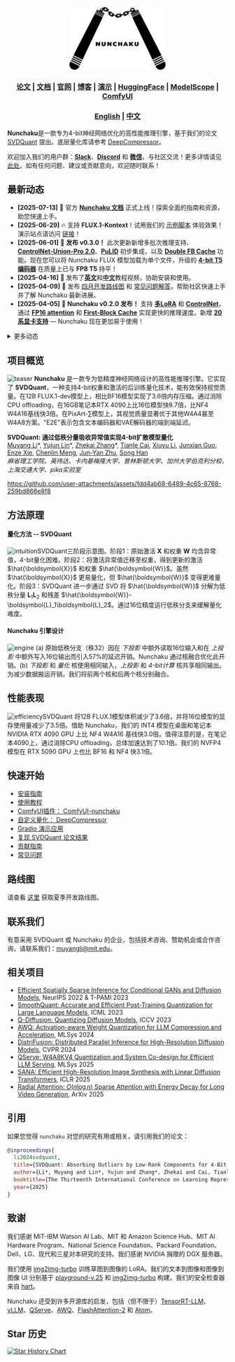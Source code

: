 <div align="center" id="nunchaku_logo">
  <img src="https://raw.githubusercontent.com/mit-han-lab/nunchaku/477953fa1dd6f082fbec201cea7c7430117a810e/assets/nunchaku.svg" alt="logo" width="220"></img>
</div>
<h3 align="center">
<a href="http://arxiv.org/abs/2411.05007"><b>论文</b></a> | <a href="https://nunchaku.tech/docs/nunchaku/"><b>文档</b></a> | <a href="https://hanlab.mit.edu/projects/svdquant"><b>官网</b></a> | <a href="https://hanlab.mit.edu/blog/svdquant"><b>博客</b></a> | <a href="https://svdquant.mit.edu"><b>演示</b></a> | <a href="https://huggingface.co/collections/mit-han-lab/nunchaku-6837e7498f680552f7bbb5ad"><b>HuggingFace</b></a> | <a href="https://modelscope.cn/collections/Nunchaku-519fed7f9de94e"><b>ModelScope</b></a> | <a href="https://github.com/mit-han-lab/ComfyUI-nunchaku"><b>ComfyUI</b></a>
</h3>

<h3 align="center">
<a href="README.md"><b>English</b></a> | <a href="README_ZH.md"><b>中文</b></a>
</h3>

**Nunchaku**是一款专为4-bit神经网络优化的高性能推理引擎，基于我们的论文 [SVDQuant](http://arxiv.org/abs/2411.05007) 提出。底层量化库请参考 [DeepCompressor](https://github.com/mit-han-lab/deepcompressor)。

欢迎加入我们的用户群：[**Slack**](https://join.slack.com/t/nunchaku/shared_invite/zt-3170agzoz-NgZzWaTrEj~n2KEV3Hpl5Q)、[**Discord**](https://discord.gg/Wk6PnwX9Sm) 和 [**微信**](https://huggingface.co/mit-han-lab/nunchaku-artifacts/resolve/main/nunchaku/assets/wechat.jpg)，与社区交流！更多详情请见[此处](https://github.com/mit-han-lab/nunchaku/issues/149)。如有任何问题、建议或贡献意向，欢迎随时联系！

## 最新动态

- **[2025-07-13]** 🚀 官方 [**Nunchaku 文档**](https://nunchaku.tech/docs/nunchaku/) 正式上线！探索全面的指南和资源，助您快速上手。
- **[2025-06-29]** 🔥 支持 **FLUX.1-Kontext**！试用我们的 [示例脚本](./examples/flux.1-kontext-dev.py) 体验效果！演示站点请访问 [链接](https://svdquant.mit.edu/kontext/)！
- **[2025-06-01]** 🚀 **发布 v0.3.0！** 此次更新新增多批次推理支持、[**ControlNet-Union-Pro 2.0**](https://huggingface.co/Shakker-Labs/FLUX.1-dev-ControlNet-Union-Pro-2.0)、[**PuLID**](https://github.com/ToTheBeginning/PuLID) 初步集成，以及 [**Double FB Cache**](examples/flux.1-dev-double_cache.py) 功能。现在您可以将 Nunchaku FLUX 模型加载为单个文件，升级的 [**4-bit T5 编码器**](https://huggingface.co/mit-han-lab/nunchaku-t5) 在质量上已与 **FP8 T5** 持平！
- **[2025-04-16]** 🎥 发布了[**英文**](https://youtu.be/YHAVe-oM7U8?si=cM9zaby_aEHiFXk0)和[**中文**](https://www.bilibili.com/video/BV1BTocYjEk5/?share_source=copy_web&vd_source=8926212fef622f25cc95380515ac74ee)教程视频，协助安装和使用。
- **[2025-04-09]** 📢 发布 [四月开发路线图](https://github.com/mit-han-lab/nunchaku/issues/266) 和 [常见问题解答](https://github.com/mit-han-lab/nunchaku/discussions/262)，帮助社区快速上手并了解 Nunchaku 最新进展。
- **[2025-04-05]** 🚀 **Nunchaku v0.2.0 发布！** 支持 [**多LoRA**](examples/flux.1-dev-multiple-lora.py) 和 [**ControlNet**](examples/flux.1-dev-controlnet-union-pro.py)，通过 [**FP16 attention**](#fp16-attention) 和 [**First-Block Cache**](#first-block-cache) 实现更快的推理速度。新增 [**20系显卡支持**](examples/flux.1-dev-turing.py) — Nunchaku 现在更加易于使用！

<details>
<summary>更多动态</summary>

- **[2025-03-07]** 🚀 **Nunchaku v0.1.4 发布！** 支持 [4-bit文本编码器和分层CPU offloading](#%E4%BD%8E%E6%98%BE%E5%AD%98%E6%8E%A8%E7%90%86)，FLUX最低显存需求降至 **4 GiB**，同时保持 **2–3倍加速**。此次更新还修复了分辨率、LoRA、内存锁定和运行时稳定性等问题。详情请查看发布说明！
- **[2025-02-20]** 🚀 **NVIDIA RTX 5090 支持 NVFP4 精度！** 相比 INT4，NVFP4 画质更优，在 RTX 5090 上比 BF16 快 **约3倍**。[博客详解](https://hanlab.mit.edu/blog/svdquant-nvfp4)，[示例代码](./examples) 及 [在线演示](https://svdquant.mit.edu/flux1-schnell/) 已上线！
- **[2025-02-18]** 🔥 [**自定义LoRA转换**](#%E8%87%AA%E5%AE%9A%E4%B9%89lora) 和 [**模型量化**](#%E8%87%AA%E5%AE%9A%E4%B9%89%E6%A8%A1%E5%9E%8B%E9%87%8F%E5%8C%96) 指南现已发布！**[ComfyUI](./comfyui)** 工作流现在支持 **自定义LoRA** 和 **FLUX.1-Tools**！
- **[2025-02-11]** 🎉 **[SVDQuant](http://arxiv.org/abs/2411.05007) 入选 ICLR 2025 Spotlight！FLUX.1-tools Gradio 演示已上线！** 使用详情请查看 [这里](#gradio-%E6%BC%94%E7%A4%BA)！我们新的 [深度图生成演示](https://svdquant.mit.edu/flux1-depth-dev/) 也已上线—快来试试吧！
- **[2025-02-04]** **🚀 4-bit [FLUX.1-tools](https://blackforestlabs.ai/flux-1-tools/) 来了！** 相比原模型提速 **2-3倍**。使用方法请查看 [示例](./examples)。**ComfyUI 集成即将推出！**
- **[2025-01-23]** 🚀 **4-bit [SANA](https://nvlabs.github.io/Sana/) 支持来了！** 相比16位模型提速2-3倍。查看 [使用示例](examples/sana1.6b_pag.py) 和 [部署指南](app/sana/t2i) 了解详情。体验我们的在线演示 [svdquant.mit.edu](https://svdquant.mit.edu)！
- **[2025-01-22]** 🎉 [**SVDQuant**](http://arxiv.org/abs/2411.05007) 被 **ICLR 2025** 接收！
- **[2024-12-08]** 支持 [ComfyUI](https://github.com/comfyanonymous/ComfyUI)。使用方法请查看 [mit-han-lab/ComfyUI-nunchaku](https://github.com/mit-han-lab/ComfyUI-nunchaku)。
- **[2024-11-07]** 🔥 我们最新的 **W4A4** 扩散模型量化工作 [**SVDQuant**](https://hanlab.mit.edu/projects/svdquant) 公开发布！量化库 [**DeepCompressor**](https://github.com/mit-han-lab/deepcompressor) 同步发布。

</details>

## 项目概览

![teaser](https://huggingface.co/mit-han-lab/nunchaku-artifacts/resolve/main/nunchaku/assets/teaser.jpg)
**Nunchaku** 是一款专为低精度神经网络设计的高性能推理引擎。它实现了 **SVDQuant**，一种支持4-bit权重和激活的后训练量化技术，能有效保持视觉质量。在12B FLUX.1-dev模型上，相比BF16模型实现了3.6倍内存压缩。通过消除CPU offloading，在16GB笔记本RTX 4090上比16位模型快8.7倍，比NF4 W4A16基线快3倍。在PixArt-∑模型上，其视觉质量显著优于其他W4A4甚至W4A8方案。"E2E"表示包含文本编码器和VAE解码器的端到端延迟。

**SVDQuant: 通过低秩分量吸收异常值实现4-bit扩散模型量化**<br>
[Muyang Li](https://lmxyy.me)\*, [Yujun Lin](https://yujunlin.com)\*, [Zhekai Zhang](https://hanlab.mit.edu/team/zhekai-zhang)\*, [Tianle Cai](https://www.tianle.website/#/), [Xiuyu Li](https://xiuyuli.com), [Junxian Guo](https://github.com/JerryGJX), [Enze Xie](https://xieenze.github.io), [Chenlin Meng](https://cs.stanford.edu/~chenlin/), [Jun-Yan Zhu](https://www.cs.cmu.edu/~junyanz/), [Song Han](https://hanlab.mit.edu/songhan) <br>
*麻省理工学院、英伟达、卡内基梅隆大学、普林斯顿大学、加州大学伯克利分校、上海交通大学、pika实验室* <br>

https://github.com/user-attachments/assets/fdd4ab68-6489-4c65-8768-259bd866e8f8

## 方法原理

#### 量化方法 -- SVDQuant

![intuition](https://huggingface.co/mit-han-lab/nunchaku-artifacts/resolve/main/nunchaku/assets/intuition.gif)SVDQuant三阶段示意图。阶段1：原始激活 $\boldsymbol{X}$ 和权重 $\boldsymbol{W}$ 均含异常值，4-bit量化困难。阶段2：将激活异常值迁移至权重，得到更新的激活 $\hat{\boldsymbol{X}}$ 和权重 $\hat{\boldsymbol{W}}$。虽然 $\hat{\boldsymbol{X}}$ 更易量化，但 $\hat{\boldsymbol{W}}$ 变得更难量化。阶段3：SVDQuant 进一步通过 SVD 将 $\hat{\boldsymbol{W}}$ 分解为低秩分量 $\boldsymbol{L}_1\boldsymbol{L}_2$ 和残差 $\hat{\boldsymbol{W}}-\boldsymbol{L}_1\boldsymbol{L}_2$。通过16位精度运行低秩分支来缓解量化难度。

#### Nunchaku 引擎设计

![engine](https://huggingface.co/mit-han-lab/nunchaku-artifacts/resolve/main/nunchaku/assets/engine.jpg) (a) 原始低秩分支（秩32）因在 *下投影* 中额外读取16位输入和在 *上投影* 中额外写入16位输出而引入57%的延迟开销。Nunchaku 通过核融合优化此开销。(b) *下投影* 和 *量化* 核使用相同输入，*上投影* 和 *4-bit计算* 核共享相同输出。为减少数据搬运开销，我们将前两个核和后两个核分别融合。

## 性能表现

![efficiency](https://huggingface.co/mit-han-lab/nunchaku-artifacts/resolve/main/nunchaku/assets/efficiency.jpg)SVDQuant 将12B FLUX.1模型体积减少了3.6倍，并将16位模型的显存使用量减少了3.5倍。借助 Nunchaku，我们的 INT4 模型在桌面和笔记本 NVIDIA RTX 4090 GPU 上比 NF4 W4A16 基线快3.0倍。值得注意的是，在笔记本4090上，通过消除CPU offloading，总体加速达到了10.1倍。我们的 NVFP4 模型在 RTX 5090 GPU 上也比 BF16 和 NF4 快3.1倍。

## 快速开始

- [安装指南](https://nunchaku.tech/docs/nunchaku/installation/installation.html)
- [使用教程](https://nunchaku.tech/docs/nunchaku/usage/basic_usage.html)
- [ComfyUI插件： ComfyUI-nunchaku](https://github.com/mit-han-lab/ComfyUI-nunchaku)
- [自定义量化： DeepCompressor](https://github.com/mit-han-lab/deepcompressor)
- [Gradio 演示应用](https://github.com/mit-han-lab/nunchaku/tree/main/app)
- [复现 SVDQuant 论文结果](app/flux.1/t2i)
- [贡献指南](https://nunchaku.tech/docs/nunchaku/developer/contribution_guide.html)
- [常见问题](https://nunchaku.tech/docs/nunchaku/faq/faq.html)

## 路线图

请查看 [这里](https://github.com/mit-han-lab/nunchaku/issues/431) 获取夏季开发路线图。

## 联系我们

有意采用 SVDQuant 或 Nunchaku 的企业，包括技术咨询、赞助机会或合作咨询，请联系我们：muyangli@mit.edu。

## 相关项目

- [Efficient Spatially Sparse Inference for Conditional GANs and Diffusion Models](https://arxiv.org/abs/2211.02048), NeurIPS 2022 & T-PAMI 2023
- [SmoothQuant: Accurate and Efficient Post-Training Quantization for Large Language Models](https://arxiv.org/abs/2211.10438), ICML 2023
- [Q-Diffusion: Quantizing Diffusion Models](https://arxiv.org/abs/2302.04304), ICCV 2023
- [AWQ: Activation-aware Weight Quantization for LLM Compression and Acceleration](https://arxiv.org/abs/2306.00978), MLSys 2024
- [DistriFusion: Distributed Parallel Inference for High-Resolution Diffusion Models](https://arxiv.org/abs/2402.19481), CVPR 2024
- [QServe: W4A8KV4 Quantization and System Co-design for Efficient LLM Serving](https://arxiv.org/abs/2405.04532), MLSys 2025
- [SANA: Efficient High-Resolution Image Synthesis with Linear Diffusion Transformers](https://arxiv.org/abs/2410.10629), ICLR 2025
- [Radial Attention: $O(n \log n)$ Sparse Attention with Energy Decay for Long Video Generation](https://github.com/mit-han-lab/radial-attention), ArXiv 2025

## 引用

如果您觉得 `nunchaku` 对您的研究有用或相关，请引用我们的论文：

```bibtex
@inproceedings{
  li2024svdquant,
  title={SVDQuant: Absorbing Outliers by Low-Rank Components for 4-Bit Diffusion Models},
  author={Li*, Muyang and Lin*, Yujun and Zhang*, Zhekai and Cai, Tianle and Li, Xiuyu and Guo, Junxian and Xie, Enze and Meng, Chenlin and Zhu, Jun-Yan and Han, Song},
  booktitle={The Thirteenth International Conference on Learning Representations},
  year={2025}
}
```

## 致谢

我们感谢 MIT-IBM Watson AI Lab、MIT 和 Amazon Science Hub、MIT AI Hardware Program、National Science Foundation、Packard Foundation、Dell、LG、现代和三星对本研究的支持。我们感谢 NVIDIA 捐赠的 DGX 服务器。

我们使用 [img2img-turbo](https://github.com/GaParmar/img2img-turbo) 训练草图到图像的 LoRA。我们的文本到图像和图像到图像 UI 分别基于 [playground-v.25](https://huggingface.co/spaces/playgroundai/playground-v2.5/blob/main/app.py) 和 [img2img-turbo](https://github.com/GaParmar/img2img-turbo/blob/main/gradio_sketch2image.py) 构建。我们的安全检查器来自 [hart](https://github.com/mit-han-lab/hart)。

Nunchaku 还受到许多开源库的启发，包括（但不限于）[TensorRT-LLM](https://github.com/NVIDIA/TensorRT-LLM)、[vLLM](https://github.com/vllm-project/vllm)、[QServe](https://github.com/mit-han-lab/qserve)、[AWQ](https://github.com/mit-han-lab/llm-awq)、[FlashAttention-2](https://github.com/Dao-AILab/flash-attention) 和 [Atom](https://github.com/efeslab/Atom)。

## Star 历史

[![Star History Chart](https://api.star-history.com/svg?repos=mit-han-lab/nunchaku&type=Date)](https://www.star-history.com/#mit-han-lab/nunchaku&Date)
